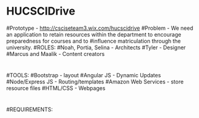 # HUCSCIDrive
#Prototype - http://csciseteam3.wix.com/hucscidrive
#Problem - We need an application to retain resources within the department to encourage preparedness for courses and to 
#influence matriculation through the university.
#ROLES:
#Noah, Portia, Selina - Architects
#Tyler - Designer
#Marcus and Maalik - Content creators
# 
#TOOLS:
#Bootstrap - layout
#Angular JS - Dynamic Updates
#Node/Express JS - Routing/templates
#Amazon Web Services - store resource files
#HTML/CSS - Webpages
#
#REQUIREMENTS:
#
